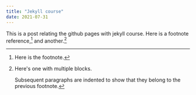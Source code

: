 ```yaml
---
title: "Jekyll course"
date: 2021-07-31
---
```


This is a post relating the github pages with jekyll course.
Here is a footnote reference,[^1] and another.[^longnote]

[^1]: Here is the footnote.

[^longnote]: Here's one with multiple blocks.

    Subsequent paragraphs are indented to show that they
belong to the previous footnote.

